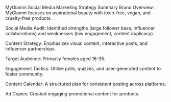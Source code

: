 MyGlamm Social Media Marketing Strategy Summary
Brand Overview: MyGlamm focuses on aspirational beauty with toxin-free, vegan, and cruelty-free products.

Social Media Audit: Identified strengths (large follower base, influencer collaborations) and weaknesses (low engagement, content duplicacy).

Content Strategy: Emphasizes visual content, interactive posts, and influencer partnerships.

Target Audience: Primarily females aged 16-35.

Engagement Tactics: Utilize polls, quizzes, and user-generated content to foster community.

Content Calendar: A structured plan for consistent posting across platforms.

Ad Copies: Created engaging promotional content for products.
